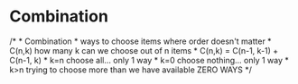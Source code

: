 # Combination

/*
	 * Combination
	 * ways to choose items where order doesn't matter
	 * C(n,k)  how many k can we choose out of n items
	 * C(n,k) = C(n-1, k-1) + C(n-1, k)
	 * k=n  choose all... only 1 way
	 * k=0 choose nothing... only 1 way
	 * k>n  trying to choose more than we have available ZERO WAYS
	 */
